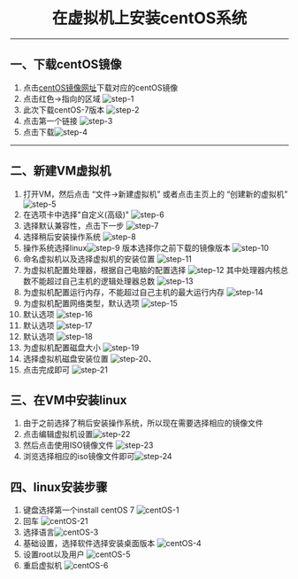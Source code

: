 # <center>在虚拟机上安装centOS系统</center>
---
## 一、下载centOS镜像
[centOS镜像网址]:https://www.centos.org/ "镜像网址"

1. 点击[centOS镜像网址]下载对应的centOS镜像
2. 点击红色→指向的区域 ![step-1](https://gitee.com/supermushroom-jay/linux/blob/master/createVM/res/vm_step_1.png)
3. 此次下载centOS-7版本 ![step-2](https://gitee.com/supermushroom-jay/linux/blob/master/createVM/res/vm_step_2.png)
4. 点击第一个链接 ![step-3](https://gitee.com/supermushroom-jay/linux/blob/master/createVM/res/vm_step_3.png)
5. 点击下载![step-4](https://gitee.com/supermushroom-jay/linux/blob/master/createVM/res/vm_step_4.png)
---
## 二、新建VM虚拟机
1. 打开VM，然后点击 “文件->新建虚拟机” 或者点击主页上的 “创建新的虚拟机” ![step-5](res\\vm_step_5.png)
2. 在选项卡中选择"自定义(高级)" ![step-6](res\\vm_step_6.png)
3. 选择默认兼容性，点击下一步 ![step-7](res\\vm_step_7.png)
4. 选择稍后安装操作系统 ![step-8](res\\vm_step_8.png)
5. 操作系统选择linux![step-9](res\\vm_step_9.png)
   版本选择你之前下载的镜像版本
   ![step-10](res\\vm_step_10.png)
6. 命名虚拟机以及选择虚拟机的安装位置 ![step-11](res\\vm_step_11.png)
7. 为虚拟机配置处理器，根据自己电脑的配置选择 ![step-12](res\\vm_step_12.png)
   其中处理器内核总数不能超过自己主机的逻辑处理器总数
   ![step-13](res\\vm_step_13.png)
8. 为虚拟机配置运行内存，不能超过自己主机的最大运行内存 ![step-14](res\\vm_step_14.png)
9. 为虚拟机配置网络类型，默认选项 ![step-15](res\\vm_step_15.png)
10. 默认选项 ![step-16](res\\vm_step_16.png)
11. 默认选项 ![step-17](res\\vm_step_17.png)
12. 默认选项 ![step-18](res\\vm_step_18.png)
13. 为虚拟机配置磁盘大小 ![step-19](res\\vm_step_19.png)
14. 选择虚拟机磁盘安装位置 ![step-20](res\\vm_step_20.png)、
15. 点击完成即可 ![step-21](res\\vm_step_21.png)

## 三、在VM中安装linux
1. 由于之前选择了稍后安装操作系统，所以现在需要选择相应的镜像文件
2. 点击编辑虚拟机设置![step-22](res\\vm_step_22.png)
3. 然后点击使用ISO镜像文件 ![step-23](res\\vm_step_23.png)
4. 浏览选择相应的iso镜像文件即可![step-24](res\\vm_step_24.png)

## 四、linux安装步骤
1. 键盘选择第一个install centOS 7 ![centOS-1](res\\centOS_1.png)
2. 回车 ![centOS-21](res\\centOS_2.png)
3. 选择语言![centOS-3](res\\centOS_3.png)
4. 基础设置，选择软件选择安装桌面版本 ![centOS-4](res\\centOS_4.png)
5. 设置root以及用户 ![centOS-5](res\\centOS_5.png)
6. 重启虚拟机 ![centOS-6](res\\centOS_6.png)